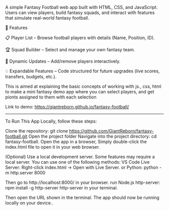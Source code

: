 A simple Fantasy Football web app built with HTML, CSS, and JavaScript.
Users can view players, build fantasy squads, and interact with features that simulate real-world fantasy football.

🚀 Features

📋 Player List – Browse football players with details (Name, Position, ID).

🏆 Squad Builder – Select and manage your own fantasy team.

🔄 Dynamic Updates – Add/remove players interactively.

💡 Expandable Features – Code structured for future upgrades (live scores, transfers, budgets, etc.).

   This is aimed at explaining the basic concepts of working with js., css, html to make a mini fantasy demo app where you can select players, and get pionts assigned to them with each selection

Link to demo:
https://giantreborn.github.io/fantasy-football/
______________________
To Run This App Locally, follow these steps:

Clone the repository: git clone https://github.com/GiantReborn/fantasy-football.git
Open the project folder
Navigate into the project directory: cd fantasy-football. 
Open the app in a browser, 
Simply double-click the index.html file to open it in your web browser.

(Optional) Use a local development server.
Some features may require a local server. You can use one of the following methods:
VS Code Live Server: Right-click index.html → Open with Live Server.
or
Python: python -m http.server 8000

Then go to http://localhost:8000/ in your browser.
run Node.js http-server: npm install -g http-server
                     http-server in your terminal.

Then open the URL shown in the terminal.
The app should now be running locally on your device..




